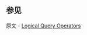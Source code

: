 ## 参见

原文 - [Logical Query Operators]( https://docs.mongodb.com/manual/reference/operator/query-logical/ )

